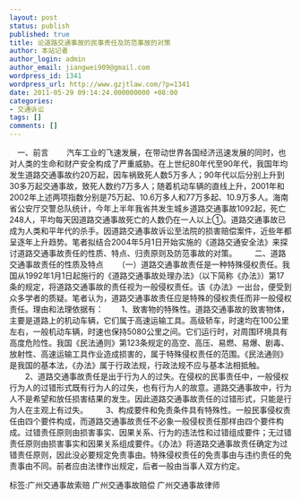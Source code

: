 ```yaml
---
layout: post
status: publish
published: true
title: 论道路交通事故的民事责任及防范事故的对策
author: 本站记者
author_login: admin
author_email: jiangwei909@gmail.com
wordpress_id: 1341
wordpress_url: http://www.gzjtlaw.com/?p=1341
date: 2011-05-29 09:14:24.000000000 +08:00
categories:
- 交通诉讼
tags: []
comments: []
---
```

　一、前言　　汽车工业的飞速发展，在带动世界各国经济迅速发展的同时，也对人类的生命和财产安全构成了严重威胁。在上世纪80年代至90年代，我国年均发生道路交通事故约20万起，因车祸致死人数5万多人；90年代以后分别上升到30多万起交通事故，致死人数约7万多人；随着机动车辆的直线上升，2001年和2002年上述两项指数分别是75万起、10.6万多人和77万多起、10.9万多人。海南省公安厅交警总队统计，今年上半年我省共发生城乡道路交通事故1092起，死亡248人，平均每天因道路交通事故死亡的人数仍在一人以上①。道路交通事故已成为人类和平年代的杀手。因道路交通事故诉讼至法院的损害赔偿案件，近些年都呈逐年上升趋势。笔者拟结合2004年5月1日开始实施的《道路交通安全法》来探讨道路交通事故责任的性质、特点、归责原则及防范事故的对策。　　二、道路交通事故责任的性质及特点　　（一）道路交通事故责任是一种特殊侵权责任。我国从1992年1月1日起施行的《道路交通事故处理办法》（以下简称《办法》）第17条的规定，将道路交通事故的责任视为一般侵权责任。该《办法》一出台，便受到众多学者的质疑。笔者认为，道路交通事故责任应是特殊的侵权责任而非一般侵权责任。理由和法理依据有：　　1、致害物的特殊性。道路交通事故的致害物体，主要是道路上的机动车辆，它们属于高速运输工具。高级轿车，时速均在100公里左右，一般机动车辆，时速也保持5080公里之间。它们运行时，对周围环境具有高度危险性。我国《民法通则》第123条规定的高空、高压、易燃、易爆、剧毒、放射性、高速运输工具作业造成损害的，属于特殊侵权责任的范围。《民法通则》是我国的基本法，《办法》属于行政法规，行政法规不应与基本法相抵触。　　2、道路交通事故责任是出于行为人的过失。在侵权的民事责任中，一般侵权行为人的过错形式既有行为人的过失，也有行为人的故意。道路交通事故中，行为人不是希望和放任损害结果的发生。因此道路交通事故责任的过错形式，只能是行为人在主观上有过失。　　3、构成要件和免责条件具有特殊性。一般民事侵权责任由四个要件构成，而道路交通事故责任不必象一般侵权责任那样由四个要件构成。过错责任原则由损害事实、因果关系、行为的违法性和过错组成要件；无过错责任原则由损害事实和因果关系组成要件。《办法》将道路交通事故责任确定为过错责任原则，因此没必要规定免责事由。特殊侵权责任的免责事由与违约责任的免责事由不同。前者应由法律作出规定，后者一般由当事人双方约定。标签:广州交通事故索赔 广州交通事故赔偿 广州交通事故律师
